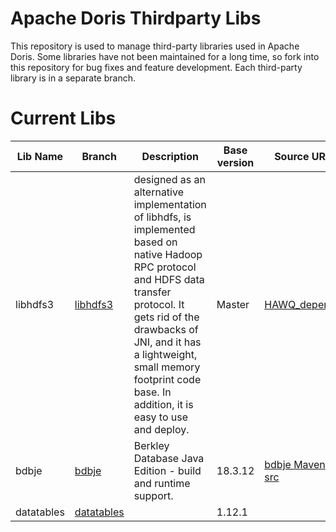 <!--
Licensed to the Apache Software Foundation (ASF) under one
or more contributor license agreements.  See the NOTICE file
distributed with this work for additional information
regarding copyright ownership.  The ASF licenses this file
to you under the Apache License, Version 2.0 (the
"License"); you may not use this file except in compliance
with the License.  You may obtain a copy of the License at

  http://www.apache.org/licenses/LICENSE-2.0

Unless required by applicable law or agreed to in writing,
software distributed under the License is distributed on an
"AS IS" BASIS, WITHOUT WARRANTIES OR CONDITIONS OF ANY
KIND, either express or implied.  See the License for the
specific language governing permissions and limitations
under the License.
-->

# Apache Doris Thirdparty Libs

This repository is used to manage third-party libraries used in Apache Doris. Some libraries have not been maintained for a long time, so fork into this repository for bug fixes and feature development. Each third-party library is in a separate branch.

# Current Libs

| Lib Name | Branch   | Description                                                  | Base version | Source URL                                                   | Latest Tag | CHANGELOG|
| -------- | -------- | ------------------------------------------------------------ | ------------ | ------------------------------------------------------------ | ---------- | --- |
| libhdfs3 | [libhdfs3](https://github.com/apache/doris-thirdparty/tree/libhdfs3) | designed as an alternative implementation of libhdfs, is implemented based on native Hadoop RPC protocol and HDFS data transfer protocol. It gets rid of the drawbacks of JNI, and it has a lightweight, small memory footprint code base. In addition, it is easy to use and deploy. | Master       | [HAWQ_depends](https://github.com/apache/hawq/tree/master/depends/libhdfs3) | libhdfs3-v2.3.4     | [CHANGELOG](https://github.com/apache/doris-thirdparty/blob/libhdfs3/CHANGELOG.md) |
| bdbje    | [bdbje](https://github.com/apache/doris-thirdparty/tree/bdbje)    | Berkley Database Java Edition - build and runtime support.   | 18.3.12      | [bdbje Maven src](https://search.maven.org/artifact/com.sleepycat/je/18.3.12/jar) | bdbje-18.3.14-doris-snapshot    | [CHANGELOG](https://github.com/apache/doris-thirdparty/blob/bdbje/CHANGELOG.md) |
| datatables | [datatables](https://github.com/apache/doris-thirdparty/tree/datatables)  |    | 1.12.1      | | 1.12.1    | [CHANGELOG](https://github.com/apache/doris-thirdparty/blob/datatables/CHANGELOG.md) |
